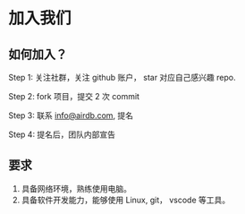# 加入我们

## 如何加入？

Step 1: 关注社群，关注 github 账户， star 对应自己感兴趣 repo.

Step 2: fork 项目，提交 2 次 commit

Step 3: 联系 info@airdb.com, 提名

Step 4: 提名后，团队内部宣告


## 要求

1. 具备网络环境，熟练使用电脑。
2. 具备软件开发能力，能够使用 Linux, git， vscode 等工具。
